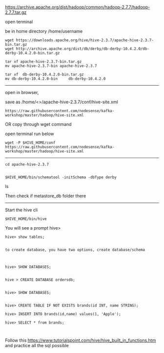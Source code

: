 https://archive.apache.org/dist/hadoop/common/hadoop-2.7.7/hadoop-2.7.7.tar.gz 

open terminal

be in home directory /home/username



```
wget https://downloads.apache.org/hive/hive-2.3.7/apache-hive-2.3.7-bin.tar.gz
wget http://archive.apache.org/dist/db/derby/db-derby-10.4.2.0/db-derby-10.4.2.0-bin.tar.gz

tar xf apache-hive-2.3.7-bin.tar.gz
mv apache-hive-2.3.7-bin apache-hive-2.3.7

tar xf  db-derby-10.4.2.0-bin.tar.gz
mv db-derby-10.4.2.0-bin     db-derby-10.4.2.0
```

----------------------
open in browser, 

save as  /home/<<username>>/apache-hive-2.3.7/conf/hive-site.xml


```
https://raw.githubusercontent.com/nodesense/kafka-workshop/master/hadoop/hive-site.xml
```

OR copy through wget command


open terminal run below

```
wget -P $HIVE_HOME/conf https://raw.githubusercontent.com/nodesense/kafka-workshop/master/hadoop/hive-site.xml
```

-------
```
cd apache-hive-2.3.7


$HIVE_HOME/bin/schematool -initSchema -dbType derby
```

ls


Then check if metastore_db folder there


-------------

Start the hive cli 

```
$HIVE_HOME/bin/hive
```

You will see a prompt hive>

```
hive> show tables;


to create database, you have two options, create database/schema



hive> SHOW DATABASES;


hive > CREATE DATABASE ordersdb;


hive> SHOW DATABASES;


hive> CREATE TABLE IF NOT EXISTS brands(id INT, name STRING);

hive> INSERT INTO brands(id,name) values(1, 'Apple');

hive> SELECT * from brands;



```



Follow this https://www.tutorialspoint.com/hive/hive_built_in_functions.htm  and practice all the sql possible





















